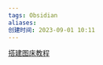```yaml
---
tags: Obsidian
aliases: 
创建时间: 2023-09-01 10:11
---
```


[搭建图床教程](https://www.bilibili.com/video/BV1pB4y1n7gM?t=6.0)
